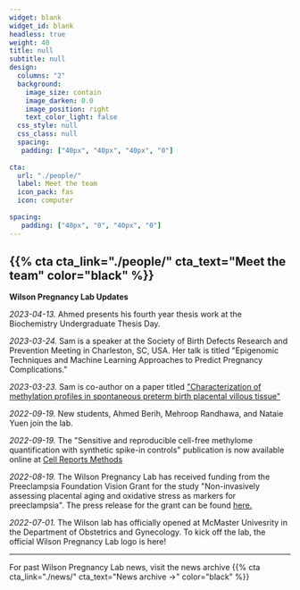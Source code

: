 ```yaml
---
widget: blank
widget_id: blank
headless: true
weight: 40
title: null
subtitle: null
design:
  columns: "2"
  background:
    image_size: contain
    image_darken: 0.0
    image_position: right
    text_color_light: false
  css_style: null
  css_class: null
  spacing:
   padding: ["40px", "40px", "40px", "0"]
   
cta:
  url: "./people/"
  label: Meet the team
  icon_pack: fas
  icon: computer
  
spacing:
   padding: ["40px", "0", "40px", "0"]
---
```

{{% cta  cta_link="./people/" cta_text="Meet the team" <i class="fa-light fa-computer"></i> color="black" %}}
----------------

**Wilson Pregnancy Lab Updates**

*2023-04-13.* Ahmed presents his fourth year thesis work at the Biochemistry Undergraduate Thesis Day.

*2023-03-24.* Sam is a speaker at the Society of Birth Defects Research and Prevention Meeting in Charleston, SC, USA. Her talk is titled "Epigenomic Techniques and Machine Learning Approaches to Predict Pregnancy Complications."

*2023-03-23.* Sam is co-author on a paper titled ["Characterization of methylation profiles in spontaneous preterm birth placental villous tissue"](https://journals.plos.org/plosone/article?id=10.1371/journal.pone.0279991)


*2022-09-19.* New students, Ahmed Berih, Mehroop Randhawa, and Nataie Yuen join the lab.


*2022-09-19.* The "Sensitive and reproducible cell-free methylome quantification with synthetic spike-in controls" publication is now available online at [Cell Reports Methods](https://www.cell.com/cell-reports-methods/fulltext/S2667-2375(22)00176-X#supplementaryMaterial)


*2022-08-19.* The Wilson Pregnancy Lab has received funding from the Preeclampsia Foundation Vision Grant for the study "Non-invasively assessing placental aging and oxidative stress as markers for preeclampsia".
The press release for the grant can be found [here.](https://www.preeclampsia.org/the-news/news-from-the-foundation/2022-preeclampsia-foundation-vision-grant-awardees-announced)


*2022-07-01.* The Wilson lab has officially opened at McMaster Univesrity in the Department of Obstetrics and Gynecology. To kick off the lab, the official Wilson Pregnancy Lab logo is here!

-------------------------
For past Wilson Pregnancy Lab news, visit the news archive
{{% cta  cta_link="./news/" cta_text="News archive →" color="black" %}}
